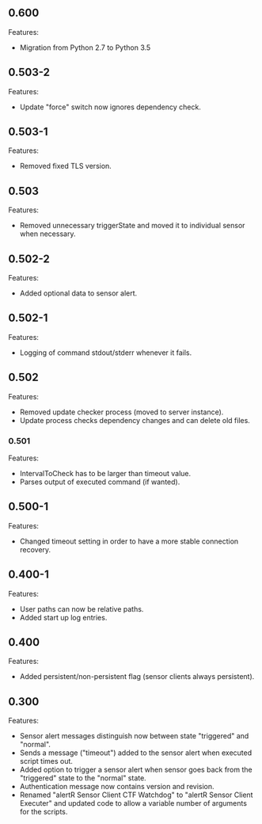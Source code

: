 ## 0.600

Features:

* Migration from Python 2.7 to Python 3.5


## 0.503-2

Features:

* Update "force" switch now ignores dependency check.


## 0.503-1

Features:

* Removed fixed TLS version.


## 0.503

Features:

* Removed unnecessary triggerState and moved it to individual sensor when necessary.


## 0.502-2

Features:

* Added optional data to sensor alert.


## 0.502-1

Features:

* Logging of command stdout/stderr whenever it fails.


## 0.502

Features:

* Removed update checker process (moved to server instance).
* Update process checks dependency changes and can delete old files.


### 0.501

Features:

* IntervalToCheck has to be larger than timeout value.
* Parses output of executed command (if wanted).


## 0.500-1

Features:

* Changed timeout setting in order to have a more stable connection recovery.


## 0.400-1

Features:

* User paths can now be relative paths.
* Added start up log entries.


## 0.400

Features:

* Added persistent/non-persistent flag (sensor clients always persistent).


## 0.300

Features:

* Sensor alert messages distinguish now between state "triggered" and "normal".
* Sends a message ("timeout") added to the sensor alert when executed script times out.
* Added option to trigger a sensor alert when sensor goes back from the "triggered" state to the "normal" state.
* Authentication message now contains version and revision.
* Renamed "alertR Sensor Client CTF Watchdog" to "alertR Sensor Client Executer" and updated code to allow a variable number of arguments for the scripts.